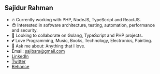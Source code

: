 ## Sajidur Rahman
- 🔥 Currently working with PHP, NodeJS, TypeScript and ReactJS.
- 😍 Interested in software architecture, testing, automation, performance and security.
- 🐸 Looking to collaborate on Golang, TypeScript and PHP projects.
- 💕 Love Programming, Music, Books, Technology, Electronics, Painting.
- 💭 Ask me about: Anything that I love.
- Email: sajibsrs@gmail.com
- [LinkedIn](https://www.linkedin.com/in/sajibsrs)
- [Twitter](https://twitter.com/sajibsrs)
- [Behance](https://www.behance.net/sajibsrs)
